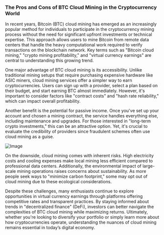 ### The Pros and Cons of BTC Cloud Mining in the Cryptocurrency World

In recent years, Bitcoin (BTC) cloud mining has emerged as an increasingly popular method for individuals to participate in the cryptocurrency mining process without the need for significant upfront investments or technical expertise. This approach allows users to mine Bitcoin from remote data centers that handle the heavy computational work required to verify transactions on the blockchain network. Key terms such as "Bitcoin cloud mining," "crypto mining profitability," and "virtual currency earnings" are central to understanding this growing trend.

One major advantage of BTC cloud mining is its accessibility. Unlike traditional mining setups that require purchasing expensive hardware like ASIC miners, cloud mining services offer a simpler way to earn cryptocurrencies. Users can sign up with a provider, select a plan based on their budget, and start earning BTC almost immediately. However, it's important to consider factors like "contract costs" and "hash rate reliability," which can impact overall profitability.

Another benefit is the potential for passive income. Once you've set up your account and chosen a mining contract, the service handles everything else, including maintenance and upgrades. For those interested in "long-term crypto investments," this can be an attractive option. Yet, it's crucial to evaluate the credibility of providers since fraudulent schemes often use cloud mining as a guise.

![Image](https://github.com/user-attachments/assets/31692037-0104-4703-abd1-696b6a7dd41b)

On the downside, cloud mining comes with inherent risks. High electricity costs and cooling expenses make local mining less efficient compared to professional data centers. Additionally, the environmental impact of large-scale mining operations raises concerns about sustainability. As more people seek ways to "minimize carbon footprint," some may opt out of cloud mining due to these ecological considerations.

Despite these challenges, many enthusiasts continue to explore opportunities in virtual currency earnings through platforms offering competitive rates and transparent practices. By staying informed about trends in "decentralized finance" (DeFi), investors can better navigate the complexities of BTC cloud mining while maximizing returns. Ultimately, whether you're looking to diversify your portfolio or simply learn more about how cryptocurrencies operate, understanding the nuances of cloud mining remains essential in today’s digital economy.